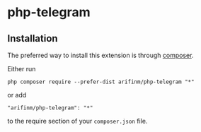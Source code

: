 # php-telegram

Installation
-----

The preferred way to install this extension is through [composer](http://getcomposer.org/download/).

Either run

```
php composer require --prefer-dist arifinm/php-telegram "*"
```

or add

```
"arifinm/php-telegram": "*"
```

to the require section of your `composer.json` file.
